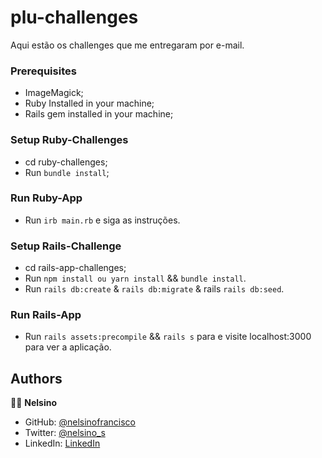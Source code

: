 # plu-challenges

Aqui estão os challenges que me entregaram por e-mail.

### Prerequisites

- ImageMagick;
- Ruby Installed in your machine;
- Rails gem installed in your machine;

### Setup Ruby-Challenges

- cd ruby-challenges;
- Run `bundle install`;

### Run Ruby-App

- Run `irb main.rb` e siga as instruções.

### Setup Rails-Challenge

- cd rails-app-challenges;
- Run `npm install ou yarn install` && `bundle install`.
- Run `rails db:create` & `rails db:migrate` & rails `rails db:seed`.

### Run Rails-App  

- Run `rails assets:precompile` && `rails s` para e visite localhost:3000 para ver a aplicação.


## Authors

👨‍💻 **Nelsino**

- GitHub: [@nelsinofrancisco](https://github.com/nelsinofrancisco)
- Twitter: [@nelsino_s](https://twitter.com/nelsino_s)
- LinkedIn: [LinkedIn](https://www.linkedin.com/in/nelsinofrancisco/)
